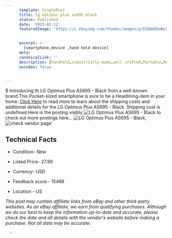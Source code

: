 ```yaml
---
      template: SinglePost
      title: lg optimus plus as695 black
      status: Published
      date: '2023-02-12'
      featuredImage: 'https://i.ebayimg.com/thumbs/images/g/D3QAAOSwWLBihFeu/s-l225.jpg'
       

      excerpt: >-
        [smartphone,device ,hand held device]
      meta:
      canonicalLink: ''
      description: [handheld,industrially made,well crafted,Portable,Mobile,Compact,Convenient,Lightweight,Maneuverable,Man-portable,Miniature,Carriable,Hand-held,Light,Holdable,Transportable,Mobile device,Pocket-sized,On-the-go,Wireless,Cordless,Compact size,Convenient size, smartphone,device ,hand held device]
      noindex: false
      

---
```

$
      Introducing th LG Optimus Plus AS695 - Black from a well-known brand.This Pocket-sized smartphone is sure to be a Headlining-item in your home. [Click Here](https://www.ebay.com/itm/195062086666?hash=item2d6a9b3c0a%3Ag%3AD3QAAOSwWLBihFeu&amdata=enc%3AAQAHAAAA4DNIvxer8UixWo0%2FSnMjnuV3W7xADc9VOHdd2XW0ww%2Fo7yx8gdK%2Bd9vPNp6my55nB2pwVpgBlLr7hDfqfXqcKr%2FA0DIftjBn7iYqUyZlYlC2Pgimhq5vvhpA7Q3ONGcXMBY1Lanb2aRWmoH03PC0UQxN5Ya3LXWh4c3wgV04lKB8L7RffdTz150slUIyMFHRZ0OXzAZsyO2uC4cKISCbfBPpjSHK8eKoQGH2UnHw%2Fek9Ma9Ws%2FygDSlPdHaFJqJS1FuDkaemrVJb0%2FrUpt7tyCegd1SZW4eQcmflw6wjEszd&mkevt=1&mkcid=1&mkrid=711-53200-19255-0&campid=%253CePNCampaignId%253E&customid=%253CreferenceId%253E&toolid=10049) to read more to learn about the shipping costs and additional details for the LG Optimus Plus AS695 - Black. Shipping cost is undefined.Here is the posting visibly ![LG Optimus Plus AS695 - Black](https://i.ebayimg.com/thumbs/images/g/D3QAAOSwWLBihFeu/s-l225.jpg) to check out more postings here... ![LG Optimus Plus AS695 - Black](https://i.ebayimg.com/images/g/D3QAAOSwWLBihFeu/s-l960.jpg), ![check vendor page](https://origin-galleryplus.ebayimg.com/ws/web/195062086666_2_0_1/225x225.jpg,https://origin-galleryplus.ebayimg.com/ws/web/195062086666_3_0_1/225x225.jpg,https://origin-galleryplus.ebayimg.com/ws/web/195062086666_4_0_1/225x225.jpg,https://origin-galleryplus.ebayimg.com/ws/web/195062086666_5_0_1/225x225.jpg,https://origin-galleryplus.ebayimg.com/ws/web/195062086666_6_0_1/225x225.jpg,https://origin-galleryplus.ebayimg.com/ws/web/195062086666_7_0_1/225x225.jpg,https://origin-galleryplus.ebayimg.com/ws/web/195062086666_8_0_1/225x225.jpg,https://origin-galleryplus.ebayimg.com/ws/web/195062086666_9_0_1/225x225.jpg,https://origin-galleryplus.ebayimg.com/ws/web/195062086666_10_0_1/225x225.jpg)'

      

 ## Technical Facts 



     
      

 - Condition- New 


      

 - Listed Price- 27.99 


      

 - Currency- USD 


      

 - Feedback score - 15498 


      

 - Location - US 


      
      

 *_This post may contain affiliate links from eBay and other third-party websites. As an eBay affiliate, we earn from qualifying purchases. Although we do our best to keep the information up-to-date and accurate, please check the date and all details with the vendor's website before making a purchase. Not all data may be accurate._*




      -
